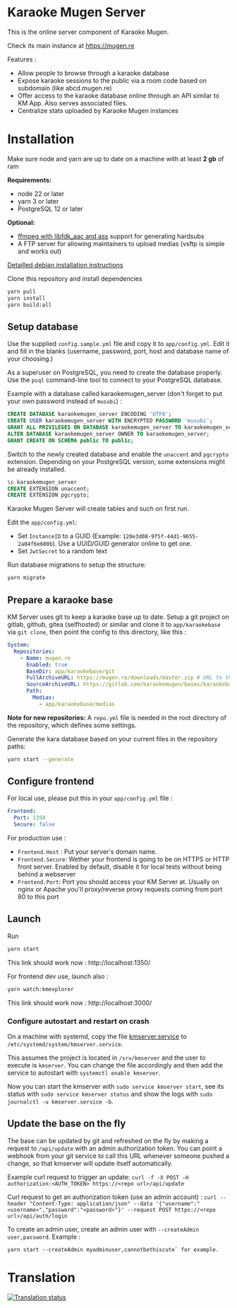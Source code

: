 # Karaoke Mugen Server

This is the online server component of Karaoke Mugen.

Check its main instance at https://mugen.re

Features :

- Allow people to browse through a karaoke database
- Expose karaoke sessions to the public via a room code based on subdomain (like abcd.mugen.re)
- Offer access to the karaoke database online through an API similar to KM App. Also serves associated files.
- Centralize stats uploaded by Karaoke Mugen instances

# Installation

Make sure node and yarn are up to date on a machine with at least **2 gb** of ram

**Requirements:**

- node 22 or later
- yarn 3 or later
- PostgreSQL 12 or later

**Optional:**

- [ffmpeg with libfdk_aac and ass](./docs/ffmpeg-build-script.sh) support for generating hardsubs
- A FTP server for allowing maintainers to upload medias (vsftp is simple and works out)

[Detailled debian installation instructions](./docs/kmserver-setup-debian.md)

Clone this repository and install dependencies

```sh
yarn pull
yarn install
yarn build:all
```

## Setup database

Use the supplied `config.sample.yml` file and copy it to `app/config.yml`. Edit it and fill in the blanks (username, password, port, host and database name of your choosing.)

As a superuser on PostgreSQL, you need to create the database properly. Use the `psql` command-line tool to connect to your PostgreSQL database.

Example with a database called karaokemugen_server (don't forget to put your own password instead of `musubi`) :

```SQL
CREATE DATABASE karaokemugen_server ENCODING 'UTF8';
CREATE USER karaokemugen_server WITH ENCRYPTED PASSWORD 'musubi';
GRANT ALL PRIVILEGES ON DATABASE karaokemugen_server TO karaokemugen_server;
ALTER DATABASE karaokemugen_server OWNER TO karaokemugen_server;
GRANT CREATE ON SCHEMA public TO public;
```

Switch to the newly created database and enable the `unaccent` and `pgcrypto` extension. Depending on your PostgreSQL version, some extensions might be already installed.

```SQL
\c karaokemugen_server
CREATE EXTENSION unaccent;
CREATE EXTENSION pgcrypto;
```

Karaoke Mugen Server will create tables and such on first run.

Edit the `app/config.yml`:

- Set `InstanceID` to a GUID (Example: `120e3d08-9f5f-44d1-9655-2a04f6e600b`). Use a UUID/GUID generator online to get one.
- Set `JwtSecret` to a random text

Run database migrations to setup the structure:

```sh
yarn migrate
```

## Prepare a karaoke base

KM Server uses git to keep a karaoke base up to date. Setup a git project on gitlab, github, gitea (selfhosted) or similar and clone it to `app/karaokebase` via `git clone`, then point the config to this directory, like this :

```yaml
System:
  Repositories:
    - Name: mugen.re
      Enabled: true
      BaseDir: app/karaokebase/git
      FullArchiveURL: https://mugen.re/downloads/master.zip # URL to the complete repository as zip
      SourceArchiveURL: https://gitlab.com/karaokemugen/bases/karaokebase/-/archive/master/karaokebase-master.zip
      Path:
        Medias:
          - app/karaokebase/medias
```

**Note for new repositories:** A `repo.yml` file is needed in the root directory of the repository, which defines some settings.

Generate the kara database based on your current files in the repository paths:

```sh
yarn start --generate
```

## Configure frontend

For local use, please put this in your `app/config.yml` file :

```yaml
Frontend:
  Port: 1350
  Secure: false
```

For production use :

- `Frontend.Host` : Put your server's domain name.
- `Frontend.Secure`: Wether your frontend is going to be on HTTPS or HTTP front server. Enabled by default, disable it for local tests without being behind a webserver
- `Frontend.Port`: Port you should access your KM Server at. Usually on nginx or Apache you'll proxy/reverse proxy requests coming from port 80 to this port


## Launch

Run

```sh
yarn start
```

This link should work now : http://localhost:1350/

For frontend dev use, launch also :

```sh
yarn watch:kmexplorer
```

This link should work now : http://localhost:3000/

### Configure autostart and restart on crash

On a machine with systemd, copy the file [kmserver.service](docs/kmserver.service) to `/etc/systemd/system/kmserver.service`.

This assumes the project is located in `/srv/kmserver` and the user to execute is `kmserver`. You can change the file accordingly and then add the service to autostart with `systemctl enable kmserver`.

Now you can start the kmserver with `sudo service kmserver start`, see its status with `sudo service kmserver status` and show the logs with `sudo journalctl -u kmserver.service -b`.

## Update the base on the fly

The base can be updated by git and refreshed on the fly by making a request to `/api/update` with an admin authorization token. You can point a webhook from your git service to call this URL whenever someone pushed a change, so that kmserver will update itself automatically.

Example curl request to trigger an update: `curl -f -X POST -H authorization:<AUTH_TOKEN> https://<repo url>/api/update`

Curl request to get an authorization token (use an admin account) : `curl --header "Content-Type: application/json" --data '{"username":"<username>","password":"<password>"}' --request POST https://<repo url>/api/auth/login`

To create an admin user, create an admin user with `--createAdmin user,password`. Example :

```
yarn start --createAdmin myadminuser,cannotbethiscute` for example.
```

# Translation

[![Translation status](https://hosted.weblate.org/widgets/karaoke-mugen/-/karaoke-mugen-server/multi-auto.svg)](https://hosted.weblate.org/engage/karaoke-mugen/)
